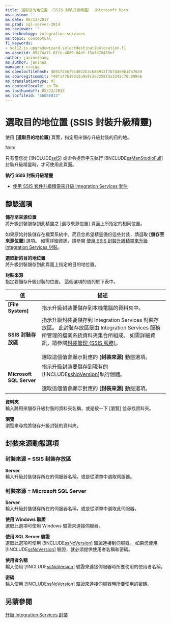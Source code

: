 ```yaml
---
title: 選取目的地位置 （SSIS 封裝升級精靈） |Microsoft Docs
ms.custom: ''
ms.date: 06/13/2017
ms.prod: sql-server-2014
ms.reviewer: ''
ms.technology: integration-services
ms.topic: conceptual
f1_keywords:
- sql12.is.upgradewizard.selectdestinationlocation.f1
ms.assetid: 89274a71-0ffe-4889-84df-f5a7d78459ef
author: janinezhang
ms.author: janinez
manager: craigg
ms.openlocfilehash: d891f456f9c4922b3c680913f767d4e9b14a76a0
ms.sourcegitcommit: f40fa47619512a9a9c3e3258fda3242c76c008e6
ms.translationtype: MT
ms.contentlocale: zh-TW
ms.lasthandoff: 05/23/2019
ms.locfileid: "66056013"
---
```

# <a name="select-destination-location-ssis-package-upgrade-wizard"></a>選取目的地位置 (SSIS 封裝升級精靈)
  使用 **[選取目的地位置]** 頁面，指定用來儲存升級封裝的目的地。  
  
> [!NOTE]  
>  只有當您從 [!INCLUDE[ssIS](../includes/ssis-md.md)] 或命令提示字元執行 [!INCLUDE[ssManStudioFull](../includes/ssmanstudiofull-md.md)] 封裝升級精靈時，才可使用此頁面。  
  
 **執行 SSIS 封裝升級精靈**  
  
-   [使用 SSIS 套件升級精靈來升級 Integration Services 套件](install-windows/upgrade-integration-services-packages-using-the-ssis-package-upgrade-wizard.md)  
  
## <a name="static-options"></a>靜態選項  
 **儲存至來源位置**  
 將升級封裝儲存到此精靈之 [選取來源位置] 頁面上所指定的相同位置。  
  
 如果原始封裝儲存在檔案系統中，而且您希望精靈備份這些封裝，請選取 **[儲存至來源位置]** 選項。 如需詳細資訊，請參閱 [使用 SSIS 封裝升級精靈來升級 Integration Services 封裝](install-windows/upgrade-integration-services-packages-using-the-ssis-package-upgrade-wizard.md)。  
  
 **選取新的目的地位置**  
 將升級封裝儲存到此頁面上指定的目的地位置。  
  
 **封裝來源**  
 指定要儲存升級封裝的位置。 這個選項的值列於下表中。  
  
|值|描述|  
|-----------|-----------------|  
|**[File System]**|指示升級封裝要儲存到本機電腦的資料夾中。|  
|**SSIS 封裝存放區**|指示升級封裝要儲存到 Integration Services 封裝存放區。 此封裝存放區是由 Integration Services 服務所管理的檔案系統資料夾集合所組成。 如需詳細資訊，請參閱[封裝管理 &#40;SSIS 服務&#41;](service/package-management-ssis-service.md)。<br /><br /> 選取這個值會顯示對應的 **[封裝來源]** 動態選項。|  
|**Microsoft SQL Server**|指示升級封裝要儲存到現有的 [!INCLUDE[ssNoVersion](../includes/ssnoversion-md.md)]執行個體。<br /><br /> 選取這個值會顯示對應的 **[封裝來源]** 動態選項。|  
  
 **資料夾**  
 輸入將用來儲存升級封裝的資料夾名稱，或是按一下 [瀏覽] 並尋找資料夾。  
  
 **瀏覽**  
 瀏覽來尋找將儲存升級封裝的資料夾。  
  
## <a name="package-source-dynamic-options"></a>封裝來源動態選項  
  
### <a name="package-source--ssis-package-store"></a>封裝來源 = SSIS 封裝存放區  
 **Server**  
 輸入升級封裝儲存所在的伺服器名稱，或是從清單中選取伺服器。  
  
### <a name="package-source--microsoft-sql-server"></a>封裝來源 = Microsoft SQL Server  
 **Server**  
 輸入升級封裝儲存所在的伺服器名稱，或是從清單中選取此伺服器。  
  
 **使用 Windows 驗證**  
 選取此選項可使用 Windows 驗證來連接伺服器。  
  
 **使用 SQL Server 驗證**  
 選取此選項可使用 [!INCLUDE[ssNoVersion](../includes/ssnoversion-md.md)] 驗證連接到伺服器。 如果您使用 [!INCLUDE[ssNoVersion](../includes/ssnoversion-md.md)] 驗證，就必須提供使用者名稱和密碼。  
  
 **使用者名稱**  
 輸入使用 [!INCLUDE[ssNoVersion](../includes/ssnoversion-md.md)] 驗證來連接伺服器時所要使用的使用者名稱。  
  
 **密碼**  
 輸入使用 [!INCLUDE[ssNoVersion](../includes/ssnoversion-md.md)] 驗證來連接伺服器時所要使用的密碼。  
  
## <a name="see-also"></a>另請參閱  
 [升級 Integration Services 封裝](install-windows/upgrade-integration-services-packages.md)  
  
  

